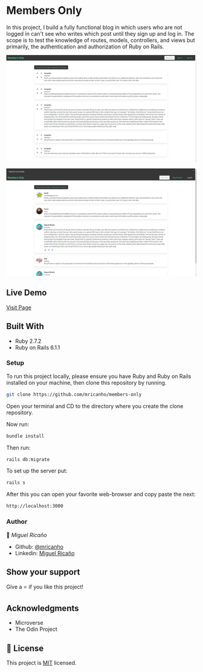 # Members Only

In this project, I build a fully functional blog in which users who are not logged in can't see who writes which post until they sign up and log in. The scope is to test the knowledge of routes, models, controllers, and views but primarily, the authentication and authorization of Ruby on Rails.

![screenshot](./code.jpeg)

![screenshot](./code2.jpeg)

## Live Demo
<a href="https://aqueous-atoll-03599.herokuapp.com/">Visit Page</a>

## Built With

- Ruby 2.7.2
- Ruby on Rails 6.1.1

### Setup

To run this project locally, please ensure you have Ruby and Ruby on Rails installed on your machine, then clone this repository by running.

```bash
git clone https://github.com/mricanho/members-only
```
Open your terminal and CD to the directory where you create the clone repository.

Now run:

```bash
bundle install
```
Then run:

```bash
rails db:migrate
```
To set up the server put:
```bash
rails s
```
After this you can open your favorite web-browser and copy paste the next:

```bash
http://localhost:3000
```
### Author

👤 *Miguel Ricaño*

- Github: [@mricanho](https://github.com/mricanho)
- Linkedin: [Miguel Ricaño](https://www.linkedin.com/in/mricanho/)

## Show your support

Give a ⭐️ if you like this project!

## Acknowledgments

- Microverse
- The Odin Project

## 📝 License

This project is [MIT](LICENSE) licensed.